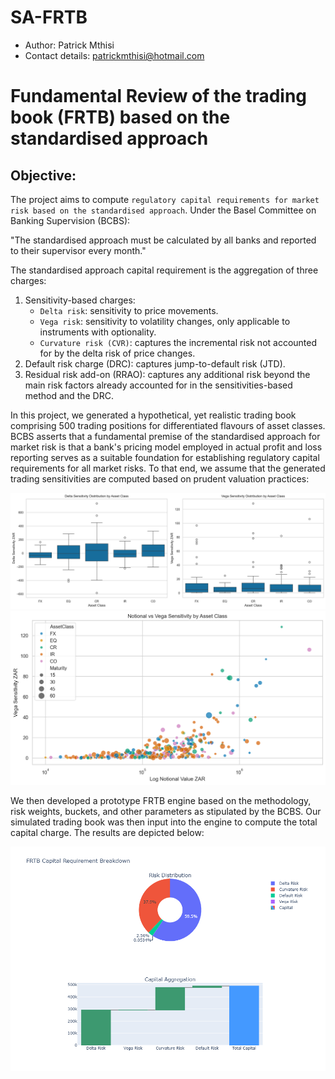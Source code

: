 # SA-FRTB
- Author: Patrick Mthisi
- Contact details: patrickmthisi@hotmail.com

# Fundamental Review of the trading book (FRTB) based on the standardised approach
## Objective: 

The project aims to compute `regulatory capital requirements for market risk based on the standardised approach`. Under the Basel Committee on Banking Supervision (BCBS):

"The standardised approach must be calculated by all banks and reported to their supervisor every month."

The standardised approach capital requirement is the aggregation of three charges:
1. Sensitivity-based charges:
    - `Delta risk`: sensitivity to price movements.
    - `Vega risk`: sensitivity to volatility changes, only applicable to instruments with optionality.
    - `Curvature risk (CVR)`: captures the incremental risk not accounted for by the delta risk of price changes.
2. Default risk charge (DRC): captures jump-to-default risk (JTD).
3. Residual risk add-on (RRAO): captures any additional risk beyond the main risk factors already accounted for in the sensitivities-based method and the DRC.

In this project, we generated a hypothetical, yet realistic trading book comprising 500 trading positions for differentiated flavours of asset classes. BCBS asserts that a fundamental premise of the standardised approach for market risk is that a bank's pricing model employed in actual profit and loss reporting serves as a suitable foundation for establishing regulatory capital requirements for all market risks.  To that end, we assume that the generated trading sensitivities are computed based on prudent valuation practices:

![Trading_book_sensitivities](Trading_book_sensitivities.png)
![Notional_vs_vega](Notional_vs_vega.png)


We then developed a prototype FRTB engine based on the methodology, risk weights, buckets, and other parameters as stipulated by the BCBS. Our simulated trading book was then input into the engine to compute the total capital charge. The results are depicted below:

![FRTB Capital Requirement](FRTB_Capital_Requirement.png)
